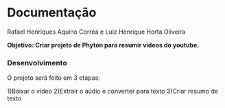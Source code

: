 # Documentação 

Rafael Henriques Aquino Correa e Luiz Henrique Horta Oliveira

__Objetivo: Criar projeto de Phyton para resumir vídeos do youtube.__

### Desenvolvimento
O projeto será feito em 3 etapas:

1)Baixar o vídeo
2)Extrair o aúdio e converter para texto
3)Criar resumo de texto
